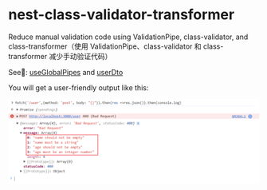 # nest-class-validator-transformer

Reduce manual validation code using ValidationPipe, class-validator, and class-transformer（使用 ValidationPipe、class-validator 和 class-transformer 减少手动验证代码）

See👀: [useGlobalPipes](./src/pipes/useGlobalPipes.ts) and [userDto](./src/user/dto)

You will get a user-friendly output like this:

![](./preview.png)